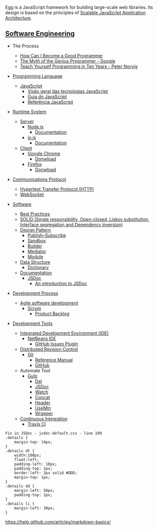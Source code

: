 

Egg is a JavaScript framework for building large-scale web libraries. Its design is based on the principles of [Scalable JavaScript Application Architecture](https://www.youtube.com/watch?v=mKouqShWI4o).

## [Software Engineering](https://en.wikipedia.org/wiki/Software_engineering)
* The Process
    * [How Can I Become a Good Programmer](https://www.youtube.com/watch?v=dU1xS07N-FA)
    * [The Myth of the Genius Programmer - Google](https://www.youtube.com/watch?v=0SARbwvhupQ)
    * [Teach Yourself Programming in Ten Years - Peter Norvig](http://norvig.com/21-days.html)

* [Programming Language](https://en.wikipedia.org/wiki/Programming_language)
    * [JavaScript](https://developer.mozilla.org/pt-BR/docs/Web/JavaScript)
        * [Visão geral das tecnologias JavaScript](https://developer.mozilla.org/en/JavaScript_technologies_overview)
        * [Guia do JavaScript](https://developer.mozilla.org/en-US/docs/Web/JavaScript/Guide)
        * [Referência JavaScript](https://developer.mozilla.org/en-US/docs/Web/JavaScript/Reference)

* [Runtime System](https://en.wikipedia.org/wiki/Runtime_system)
    * [Server](https://en.wikipedia.org/wiki/Server_\(computing\))
        * [Node.js](https://en.wikipedia.org/wiki/Node.js)
            * [Documentation](https://nodejs.org/documentation/)
        * [io.js](https://en.wikipedia.org/wiki/Node.js#io.js)
            * [Documentation](https://iojs.org/api/)
    * [Client](https://en.wikipedia.org/wiki/Client_\(computing\))
        * [Google Chrome](https://en.wikipedia.org/wiki/Google_Chrome)
            * [Donwload](https://www.google.com.br/chrome/browser/desktop/)
        * [Firefox](https://en.wikipedia.org/wiki/Firefox)
            * [Donwload](https://www.mozilla.org/firefox‎)

* [Communications Protocol](https://en.wikipedia.org/wiki/Communications_protocol)
    * [Hypertext Transfer Protocol (HTTP)](https://en.wikipedia.org/wiki/Hypertext_Transfer_Protocol)
    * [WebSocket](https://en.wikipedia.org/wiki/WebSocket)

* [Software](https://en.wikipedia.org/wiki/Software)
    * [Best Practices](http://www.w3.org/wiki/JavaScript_best_practices)
    * [SOLID (Single responsibility, Open-closed, Liskov substitution, Interface segregation and Dependency inversion)](https://en.wikipedia.org/wiki/SOLID_\(object-oriented_design\))
    * [Design Pattern](https://en.wikipedia.org/wiki/Software_design_pattern)
        * [Publish–Subscribe](https://en.wikipedia.org/wiki/Publish%E2%80%93subscribe_pattern)
        * [Sandbox](https://github.com/shichuan/javascript-patterns/blob/master/object-creation-patterns/sandbox.html)
        * [Builder](https://en.wikipedia.org/wiki/Builder_pattern)
        * [Mediator](http://addyosmani.com/resources/essentialjsdesignpatterns/book/#mediatorpatternjavascript)
        * [Module](http://addyosmani.com/resources/essentialjsdesignpatterns/book/#modulepatternjavascript)
    * [Data Structure](https://en.wikipedia.org/wiki/Data_structure)
        * [Dictionary](https://en.wikipedia.org/wiki/Associative_array)
    * [Documentation](https://en.wikipedia.org/wiki/Software_documentation)
        * [JSDoc](http://usejsdoc.org/)
            * [An introduction to JSDoc](http://www.2ality.com/2011/08/jsdoc-intro.html)

* [Development Process](https://en.wikipedia.org/wiki/Software_development_process)
    * [Agile software development](https://en.wikipedia.org/wiki/Agile_software_development)
        * [Scrum](https://en.wikipedia.org/wiki/Scrum_\(software_development\))
            * [Product Backlog](https://guides.github.com/features/issues/)

* [Development Tools](https://en.wikipedia.org/wiki/Web_development_tools)
    * [Integrated Development Environment (IDE)](https://en.wikipedia.org/wiki/Integrated_development_environment)
        * [NetBeans IDE](https://netbeans.org/)
            * [GitHub Issues Plugin](https://github.com/junichi11/netbeans-github-issues-plugin)
    * [Distributed Revision Control](https://en.wikipedia.org/wiki/Distributed_revision_control)
        * [Git](https://en.wikipedia.org/wiki/Git_\(software\))
            * [Reference Manual](http://git-scm.com/doc)
            * [GitHub](https://en.wikipedia.org/wiki/GitHub)
    * Automate Tool
        * [Gulp](http://gulpjs.com/)
            * [Del](https://github.com/gulpjs/gulp/blob/master/docs/recipes/delete-files-folder.md)
            * [JSDoc](https://github.com/jsBoot/gulp-jsdoc)
            * [Watch](https://github.com/floatdrop/gulp-watch)
            * [Concat](https://github.com/wearefractal/gulp-concat)
            * [Header](https://github.com/godaddy/gulp-header)
            * [UseMin](https://github.com/zont/gulp-usemin)
            * [Wrapper](https://github.com/AntouanK/gulp-wrapper)
    * [Continuous Integration](https://en.wikipedia.org/wiki/Continuous_integration)
        * [Travis CI](https://travis-ci.org/)


```
Fix in JSDoc - jsdoc-default.css - line 199
.details { 
    margin-top: 14px; 
}
.details dt { 
    width:100px; 
    float:left; 
    padding-left: 10px;
    padding-top: 1px;
    border-left: 2px solid #DDD;
    margin-top: 1px;
}
.details dd { 
    margin-left: 50px; 
    padding-top: 2px;
}
.details li { 
    margin-left: 30px; 
}
```

https://help.github.com/articles/markdown-basics/